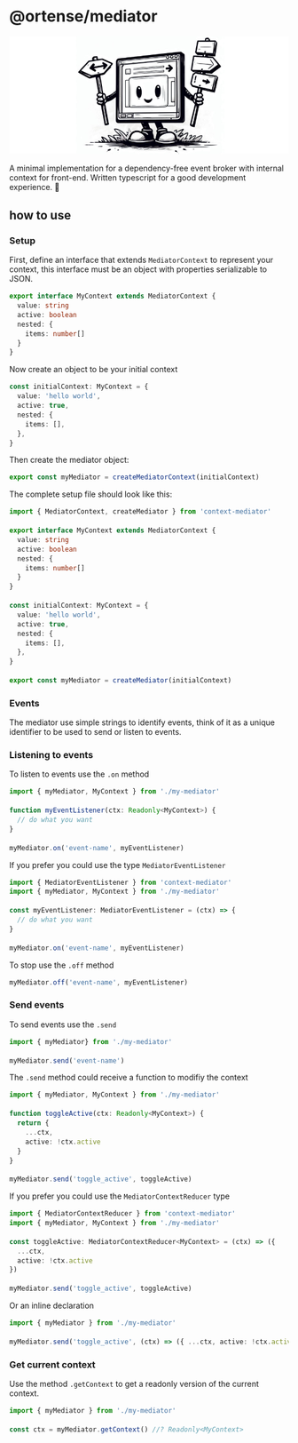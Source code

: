# @ortense/mediator
![Mediator banner - the mediator mascot generated by dall-e 2](./mediator.jpg)

A minimal implementation for a dependency-free event broker with internal context for front-end. Written typescript for a good development experience. 🤘

## how to use

### Setup

First, define an interface that extends `MediatorContext` to represent your context, this interface must be an object with properties serializable to JSON.

```typescript
export interface MyContext extends MediatorContext {
  value: string
  active: boolean
  nested: {
    items: number[]
  }
}
```
Now create an object to be your initial context

```typescript
const initialContext: MyContext = {
  value: 'hello world',
  active: true,
  nested: {
    items: [],
  },
}
```

Then create the mediator object:

```typescript
export const myMediator = createMediatorContext(initialContext)
```

The complete setup file should look like this:

```typescript
import { MediatorContext, createMediator } from 'context-mediator'

export interface MyContext extends MediatorContext {
  value: string
  active: boolean
  nested: {
    items: number[]
  }
}

const initialContext: MyContext = {
  value: 'hello world',
  active: true,
  nested: {
    items: [],
  },
}

export const myMediator = createMediator(initialContext)
```

### Events

The mediator use simple strings to identify events, think of it as a unique identifier to be used to send or listen to events.

### Listening to events

To listen to events use the `.on` method

```typescript
import { myMediator, MyContext } from './my-mediator'

function myEventListener(ctx: Readonly<MyContext>) {
  // do what you want
}

myMediator.on('event-name', myEventListener)
```

If you prefer you could use the type `MediatorEventListener`

```typescript
import { MediatorEventListener } from 'context-mediator'
import { myMediator, MyContext } from './my-mediator'

const myEventListener: MediatorEventListener = (ctx) => {
  // do what you want
}

myMediator.on('event-name', myEventListener)
```

To stop use the `.off` method

```typescript
myMediator.off('event-name', myEventListener)
```

### Send events

To send events use the `.send`

```typescript
import { myMediator} from './my-mediator'

myMediator.send('event-name')
```

The `.send` method could receive a function to modifiy the context

```typescript
import { myMediator, MyContext } from './my-mediator'

function toggleActive(ctx: Readonly<MyContext>) {
  return {
    ...ctx,
    active: !ctx.active
  }
}

myMediator.send('toggle_active', toggleActive)
```

If you prefer you could use the `MediatorContextReducer` type

```typescript
import { MediatorContextReducer } from 'context-mediator'
import { myMediator, MyContext } from './my-mediator'

const toggleActive: MediatorContextReducer<MyContext> = (ctx) => ({
  ...ctx,
  active: !ctx.active
})

myMediator.send('toggle_active', toggleActive)
```

Or an inline declaration

```typescript
import { myMediator } from './my-mediator'

myMediator.send('toggle_active', (ctx) => ({ ...ctx, active: !ctx.active }))
```

### Get current context

Use the method `.getContext` to get a readonly version of the current context.

```typescript
import { myMediator } from './my-mediator'

const ctx = myMediator.getContext() //? Readonly<MyContext>
```
